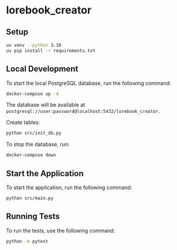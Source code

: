 # lorebook_creator

## Setup

```bash
uv venv --python 3.10
uv pip install -r requirements.txt
```

## Local Development

To start the local PostgreSQL database, run the following command:

```bash
docker-compose up -d
```

The database will be available at `postgresql://user:password@localhost:5432/lorebook_creator`.

Create tables:
```bash
python src/init_db.py
```

To stop the database, run:

```bash
docker-compose down
```

## Start the Application

To start the application, run the following command:

```bash
python src/main.py
```

## Running Tests

To run the tests, use the following command:

```bash
python -m pytest
```
